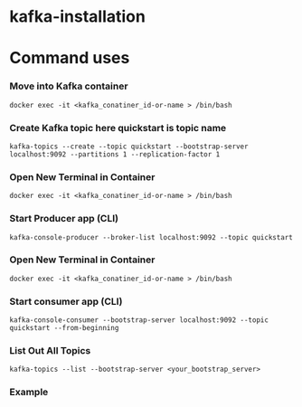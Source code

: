 # kafka-installation

# Command uses

### Move into Kafka container

`docker exec -it <kafka_conatiner_id-or-name > /bin/bash`

### Create Kafka topic here quickstart is topic name

`kafka-topics --create --topic quickstart --bootstrap-server localhost:9092 --partitions 1 --replication-factor 1`

### Open New Terminal in Container

`docker exec -it <kafka_conatiner_id-or-name > /bin/bash`

### Start Producer app (CLI)

`kafka-console-producer --broker-list localhost:9092 --topic quickstart`

### Open New Terminal in Container

`docker exec -it <kafka_conatiner_id-or-name > /bin/bash`

### Start consumer app (CLI)

`kafka-console-consumer --bootstrap-server localhost:9092 --topic quickstart --from-beginning`

### List Out All Topics 
```kafka-topics --list --bootstrap-server <your_bootstrap_server>```

### Example
```kafka-topics.sh --list --bootstrap-server broker:9092
```
